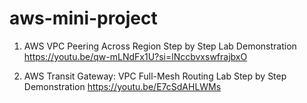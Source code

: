 # aws-mini-project
1. AWS VPC Peering Across Region Step by Step Lab Demonstration   
   https://youtu.be/qw-mLNdFx1U?si=lNccbvxswfrajbxO
   
3. AWS Transit Gateway: VPC Full-Mesh Routing Lab Step by Step Demonstration 
   https://youtu.be/E7cSdAHLWMs
